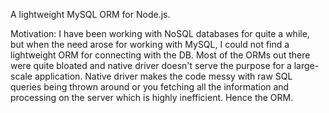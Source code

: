 A lightweight MySQL ORM for Node.js.

Motivation:
I have been working with NoSQL databases for quite a while, but when the need arose for working with MySQL, I could not find a lightweight ORM for connecting with the DB. Most of the ORMs out there were quite bloated and native driver doesn't serve the purpose for a large-scale application. Native driver makes the code messy with raw SQL queries being thrown around or you fetching all the information and processing on the server which is highly inefficient. Hence the ORM.
